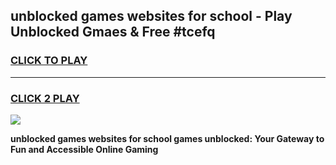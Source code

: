 
## unblocked games websites for school - Play Unblocked Gmaes & Free #tcefq
<h3>
<a href="https://news.freeplayer.one?title=unblocked_games_websites_for_school&ref=03M">CLICK TO PLAY</a></h3>
<hr>

<h3>
<a href="https://news.freeplayer.one?title=unblocked_games_websites_for_school&ref=03M">CLICK 2 PLAY</a>
  
</h3>

<a href="https://news.freeplayer.one?title=unblocked_games_websites_for_school&ref=03M"><img src="https://clearcache.store/games.png"></a>


**unblocked games websites for school games unblocked: Your Gateway to Fun and Accessible Online Gaming**
